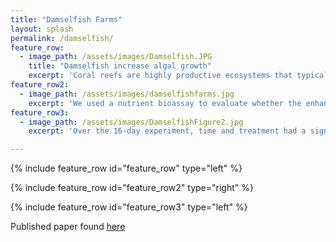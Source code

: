 ```yaml
---
title: "Damselfish Farms"
layout: splash
permalink: /damselfish/
feature_row:
  - image_path: /assets/images/Damselfish.JPG
    title: "Damselfish increase algal growth"
    excerpt: 'Coral reefs are highly productive ecosystems that typically exist in nutrient-poor waters, stimulating considerable research on the sources of nutrients that may support this productivity, including nutrient recycling. As part of a marine field quarter in undergrad, I examined the potential for resident herbivorous damselfish (*Stegastes nigricans*) to recycle nutrients within their territories by conducting an exclusion experiment on *S. nigricans* territories and measuring algal turf growth on shallow fringing reefs in Moorea, French Polynesia.'
feature_row2:
  - image_path: /assets/images/damselfishfarms.jpg
    excerpt: 'We used a nutrient bioassay to evaluate whether the enhanced growth was due to increased nutrients. We chose 15 isolated damselfish territories for a caging experiment, with a large cage obstructing all fish access on one half of the territory (−Damselfish, −Herbivory) and a small low-profile cage allowing access but not herbivory to a portion on the other half (+Damselfish −Herbivory). Additionally, we measured turf in a randomly-chosen uncaged area within each territory where both damselfish and herbivory were present (+Damselfish +Herbivory). Behavioral observations confirmed damselfish rarely swam over the large-caged half of the territory, effectively eliminating their physical presence, but continued to interact with the other half.'
feature_row3:
  - image_path: /assets/images/DamselfishFigure2.jpg
    excerpt: 'Over the 16-day experiment, time and treatment had a significant effect on turf growth. By day 16, the turf receiving the +Damselfish −Herbivory treatment experienced average net turf growth of 5.34 mm, which was significantly greater than turf growth within the territories receiving the −Damselfish −Herbivory (2.13 mm) and the +Damselfish +Herbivory (1.50 mm) treatments. The macroalgae in the nutrient bioassay grew 21% more on the side of the territory where damselfish were present compared to the side where they were excluded, supporting our conclusion that the mechanism that supported faster turf growth was increased nutrients. Thus, our study was the first to establish experimentally that the presence of damselfish increased algal growth by enhancing nutrient supplies via recycled waste products, a mechanism that has been advanced but never tested. Surveys established that damselfish territories covered 28–64% of the fringing reef flat along the north shore of Moorea, suggesting this increased productivity within territories could be a significant contribution to total reef productivity. These findings highlight the importance of continuing research into the long-term and spatial-scale effects of damselfish as nutrient recyclers on coral reefs.'

---
```


{% include feature_row id="feature_row" type="left" %}

{% include feature_row id="feature_row2" type="right" %}

{% include feature_row id="feature_row3" type="left" %}

Published paper found [here](https://www.sciencedirect.com/science/article/abs/pii/S0022098118304520)

